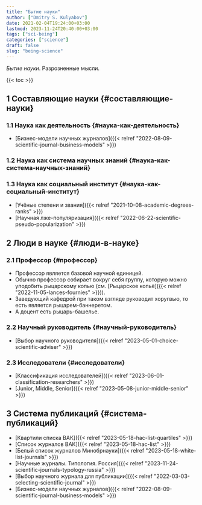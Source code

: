 ```yaml
---
title: "Бытие науки"
author: ["Dmitry S. Kulyabov"]
date: 2021-02-04T19:24:00+03:00
lastmod: 2023-11-24T20:40:00+03:00
tags: ["sci-being"]
categories: ["science"]
draft: false
slug: "being-science"
---
```


_Бытие науки_. Разрозненные мысли.

<!--more-->

{{< toc >}}


## <span class="section-num">1</span> Составляющие науки {#составляющие-науки}


### <span class="section-num">1.1</span> Наука как деятельность {#наука-как-деятельность}

-   [Бизнес-модели научных журналов]({{< relref "2022-08-09-scientific-journal-business-models" >}})


### <span class="section-num">1.2</span> Наука как система научных знаний {#наука-как-система-научных-знаний}


### <span class="section-num">1.3</span> Наука как социальный институт {#наука-как-социальный-институт}

-   [Учёные степени и звания]({{< relref "2021-10-08-academic-degrees-ranks" >}})
-   [Научная лже-популяризация]({{< relref "2022-06-22-scientific-pseudo-popularization" >}})


## <span class="section-num">2</span> Люди в науке {#люди-в-науке}


### <span class="section-num">2.1</span> Профессор {#профессор}

-   Профессор является базовой научной единицей.
-   Обычно профессор собирает вокруг себя группу, которую можно уподобить рыцарскому копью (см. [Рыцарское копьё]({{< relref "2022-11-05-lances-fournies" >}})).
-   Заведующий кафедрой при таком взгляде руководит хоругвью, то есть является рыцарем-баннеретом.
-   А доцент есть рыцарь-башелье.


### <span class="section-num">2.2</span> Научный руководитель {#научный-руководитель}

-   [Выбор научного руководителя]({{< relref "2023-05-01-choice-scientific-adviser" >}})


### <span class="section-num">2.3</span> Исследователи {#исследователи}

-   [Классификация исследователей]({{< relref "2023-06-01-classification-researchers" >}})
-   [Junior, Middle, Senior]({{< relref "2023-05-08-junior-middle-senior" >}})


## <span class="section-num">3</span> Система публикаций {#система-публикаций}

-   [Квартили списка ВАК]({{< relref "2023-05-18-hac-list-quartiles" >}})
-   [Список журналов ВАК]({{< relref "2023-05-18-hac-list" >}})
-   [Белый список журналов Минобрнауки]({{< relref "2023-05-18-white-list-journals" >}})
-   [Научные журналы. Типология. Россия]({{< relref "2023-11-24-scientific-journals-typology-russia" >}})
-   [Выбор научного журнала для публикации]({{< relref "2022-03-03-selecting-scientific-journal" >}})
-   [Бизнес-модели научных журналов]({{< relref "2022-08-09-scientific-journal-business-models" >}})
